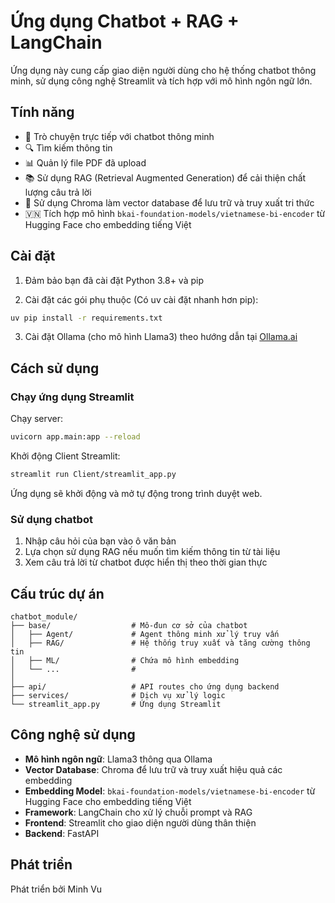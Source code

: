 # Ứng dụng Chatbot + RAG + LangChain

Ứng dụng này cung cấp giao diện người dùng cho hệ thống chatbot thông minh, sử dụng công nghệ Streamlit và tích hợp với mô hình ngôn ngữ lớn.

## Tính năng

- 💬 Trò chuyện trực tiếp với chatbot thông minh
- 🔍 Tìm kiếm thông tin 
- 📊 Quản lý file PDF đã upload
- 📚 Sử dụng RAG (Retrieval Augmented Generation) để cải thiện chất lượng câu trả lời
- 🔄 Sử dụng Chroma làm vector database để lưu trữ và truy xuất tri thức
- 🇻🇳 Tích hợp mô hình `bkai-foundation-models/vietnamese-bi-encoder` từ Hugging Face cho embedding tiếng Việt

## Cài đặt

1. Đảm bảo bạn đã cài đặt Python 3.8+ và pip

2. Cài đặt các gói phụ thuộc (Có uv cài đặt nhanh hơn pip):
```bash
uv pip install -r requirements.txt  
```

3. Cài đặt Ollama (cho mô hình Llama3) theo hướng dẫn tại [Ollama.ai](https://ollama.ai/download)

## Cách sử dụng

### Chạy ứng dụng Streamlit

Chạy server:

```bash
uvicorn app.main:app --reload
```

Khởi động Client Streamlit:

```bash
streamlit run Client/streamlit_app.py
```

Ứng dụng sẽ khởi động và mở tự động trong trình duyệt web.

### Sử dụng chatbot

1. Nhập câu hỏi của bạn vào ô văn bản
2. Lựa chọn sử dụng RAG nếu muốn tìm kiếm thông tin từ tài liệu
3. Xem câu trả lời từ chatbot được hiển thị theo thời gian thực

## Cấu trúc dự án

```
chatbot_module/
├── base/                  # Mô-đun cơ sở của chatbot
│   ├── Agent/             # Agent thông minh xử lý truy vấn
│   ├── RAG/               # Hệ thống truy xuất và tăng cường thông tin
│   ├── ML/                # Chứa mô hình embedding
│   └── ...                #
│               
├── api/                   # API routes cho ứng dụng backend
├── services/              # Dịch vụ xử lý logic
└── streamlit_app.py       # Ứng dụng Streamlit
```

## Công nghệ sử dụng

- **Mô hình ngôn ngữ**: Llama3 thông qua Ollama
- **Vector Database**: Chroma để lưu trữ và truy xuất hiệu quả các embedding
- **Embedding Model**: `bkai-foundation-models/vietnamese-bi-encoder` từ Hugging Face cho embedding tiếng Việt
- **Framework**: LangChain cho xử lý chuỗi prompt và RAG
- **Frontend**: Streamlit cho giao diện người dùng thân thiện
- **Backend**: FastAPI

## Phát triển

Phát triển bởi Minh Vu